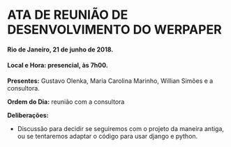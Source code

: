 # ATA DE REUNIÃO DE DESENVOLVIMENTO DO WERPAPER
#### Rio de Janeiro, 21 de junho de 2018.
#### Local e Hora: presencial, às 7h00.


**Presentes:** Gustavo Olenka, Maria Carolina Marinho, Willian Simões e a consultora.

**Ordem do Dia:** reunião com a consultora

**Deliberações:**
- Discussão para decidir se seguiremos com o projeto da maneira antiga, ou se tentaremos adaptar o código para usar django e python.

